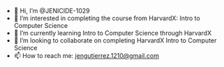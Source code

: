 - 👋 Hi, I’m @JENICIDE-1029
- 👀 I’m interested in completing the course from HarvardX: Intro to Computer Science
- 🌱 I’m currently learning Intro to Computer Science through HarvardX
- 💞️ I’m looking to collaborate on completing HarvardX Intro to Computer Science
- 📫 How to reach me: jengutierrez.1210@gmail.com

<!---
JENICIDE-1029/JENICIDE-1029 is a ✨ special ✨ repository because its `README.md` (this file) appears on your GitHub profile.
You can click the Preview link to take a look at your changes.
--->
